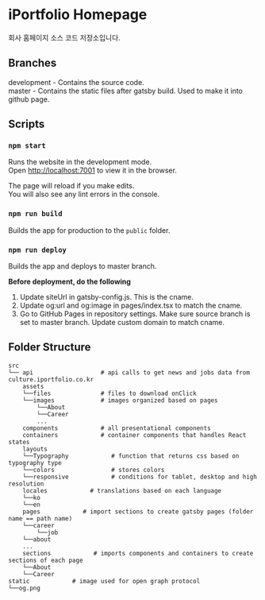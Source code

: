 # iPortfolio Homepage

회사 홈페이지 소스 코드 저장소입니다.

## Branches

development - Contains the source code.\
master - Contains the static files after gatsby build. Used to make it into github page. 

## Scripts

### `npm start`

Runs the website in the development mode.\
Open [http://localhost:7001](http://localhost:7001) to view it in the browser.

The page will reload if you make edits.\
You will also see any lint errors in the console.

### `npm run build`

Builds the app for production to the `public` folder.

### `npm run deploy`

Builds the app and deploys to master branch.

**Before deployment, do the following**

1. Update siteUrl in gatsby-config.js. This is the cname.
2. Update og:url and og:image in pages/index.tsx to match the cname.
3. Go to GitHub Pages in repository settings. Make sure source branch is set to master branch. Update custom domain to match cname. 

## Folder Structure

```
src
└── api                   # api calls to get news and jobs data from culture.iportfolio.co.kr
    assets
    └──files              # files to download onClick
    └──images             # images organized based on pages
        └──About
        └──Career
        ...
    components            # all presentational components
    containers            # container components that handles React states
    layouts
    └──Typography            # function that returns css based on typography type
    └──colors                # stores colors
    └──responsive            # conditions for tablet, desktop and high resolution
    locales            # translations based on each language
    └──ko
    └──en
    pages            # import sections to create gatsby pages (folder name == path name)
    └──career
        └──job
    └──about
    ...
    sections            # imports components and containers to create sections of each page
    └──About
    └──Career
static            # image used for open graph protocol
└──og.png
```
